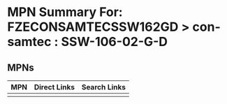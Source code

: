 



# MPN Summary For: FZECONSAMTECSSW162GD > con-samtec : SSW-106-02-G-D

## MPNs
  

|MPN|Direct Links|Search Links|
| :--- | :--- | :--- |
||||
